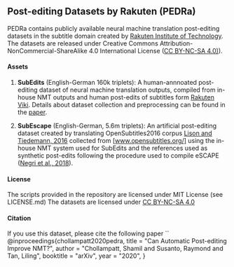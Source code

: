 ## Post-editing Datasets by Rakuten  (PEDRa)

PEDRa contains publicly available neural machine translation post-editing datasets in the subtitle domain created by [Rakuten Institute of Technology](https://rit.rakuten.co.jp/). The datasets are released under Creative Commons Attribution-NonCommercial-ShareAlike 4.0 International License ([CC BY-NC-SA 4.0)](https://creativecommons.org/licenses/by-nc-sa/4.0/)). 

#### Assets

1. **SubEdits** (English-German 160k triplets): A human-annnoated post-editing dataset of neural machine translation outputs, compiled from in-house NMT outputs and human post-edits of subtitles form [Rakuten Viki](https://www.viki.com/). Details about dataset collection and preprocessing can be found in the [paper](https://arxiv.com/pdf/XXX.XXXX).

2. **SubEscape** (English-German, 5.6m triplets): An artificial post-editing dataset created by translating OpenSubtitles2016 corpus [Lison and Tiedemann, 2016](http://www.lrec-conf.org/proceedings/lrec2016/pdf/947_Paper.pdf) collected from [www.opensubtitles.org/] using the in-house NMT system used for SubEdits and the references used as synthetic post-edits following the procedure used to compile eSCAPE ([Negri et al., 2018](https://www.aclweb.org/anthology/L18-1004.pdf)).


#### License
The scripts provided in the repository are licensed under MIT License (see LICENSE.md)
The datasets are licensed under [CC BY-NC-SA 4.0](https://creativecommons.org/licenses/by-nc-sa/4.0/)

#### Citation
If you use this dataset, please cite the following paper
``
@inproceedings{chollampatt2020pedra,
    title = "Can Automatic Post-editing Improve NMT?",
    author = "Chollampatt, Shamil  and
      Susanto, Raymond  and
      Tan, Liling",
    booktitle = "arXiv",
    year = "2020",
}
```

